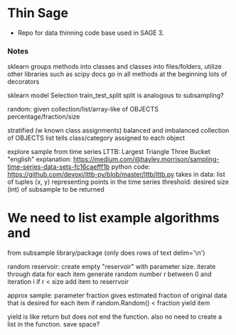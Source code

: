 # Thin Sage

* Repo for data thinning code base used in SAGE 3.


### Notes

sklearn groups methods into classes and classes into files/folders,
utilize other libraries such as scipy
docs go in all methods at the beginning
lots of decorators

sklearn model Selection
  train_test_split
  split is analogous to subsampling?
  
random:
  given
    collection/list/array-like of OBJECTS
    percentage/fraction/size

stratified (w known class assignments)
	balanced and imbalanced
  collection of OBJECTS
  list tells class/category assigned to each object


explore sample from time series
  LTTB: Largest Triangle Three Bucket
  "english" explanation: https://medium.com/@hayley.morrison/sampling-time-series-data-sets-fc16caefff1b
  python code: https://github.com/devoxi/lttb-py/blob/master/lttb/lttb.py
  takes in data: list of tuples (x, y) representing points in the time series
           threshold: desired size (int) of subsample to be returned

# We need to list example algorithms and

from subsample library/package
  (only does rows of text delim='\n')

  random reservoir: 
    create empty "reservoir" with parameter size. 
    iterate through data
    for each item generate random number r between 0 and iteration i 
    if r < size 
      add item to reserrvoir

  approx sample:
    parameter fraction gives estimated fraction of original data that is desired
    for each item
      if random.Random() < fraction
        yield item
      
yield is like return but does not end the function. also no need to create a list in the function. save space?

